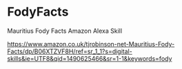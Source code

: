 # FodyFacts
Mauritius Fody Facts Amazon Alexa Skill

https://www.amazon.co.uk/tjrobinson-net-Mauritius-Fody-Facts/dp/B06XTZVF8H/ref=sr_1_1?s=digital-skills&ie=UTF8&qid=1490625466&sr=1-1&keywords=fody
